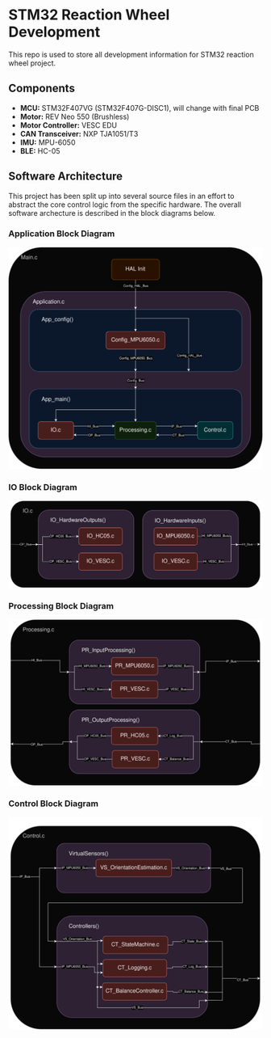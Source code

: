 # STM32 Reaction Wheel Development

This repo is used to store all development information for STM32 reaction wheel project.

## Components
- **MCU:** STM32F407VG (STM32F407G-DISC1), will change with final PCB
- **Motor:**  REV Neo 550 (Brushless)
- **Motor Controller:** VESC EDU
- **CAN Transceiver:** NXP TJA1051/T3
- **IMU:** MPU-6050
- **BLE:** HC-05

## Software Architecture
This project has been split up into several source files in an effort to abstract the core control logic from the specific hardware. The overall software archecture is described in the block diagrams below.

### Application Block Diagram
![Application Block Diagram](Resources/BlockDiagrams/STM32_Reaction_Wheel_Architecture-Application.drawio.png)

### IO Block Diagram
![IO Block Diagram](Resources/BlockDiagrams/STM32_Reaction_Wheel_Architecture-IO.drawio.png)

### Processing Block Diagram
![Processing Block Diagram](Resources/BlockDiagrams/STM32_Reaction_Wheel_Architecture-Processing.drawio.png)

### Control Block Diagram
![Control Block Diagram](Resources/BlockDiagrams/STM32_Reaction_Wheel_Architecture-Control.drawio.png)